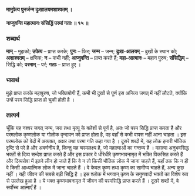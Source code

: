 #### मामुपेत्य पुनर्जन्म दुःखालयमशाश्वतम् ।
#### नाप्नुवन्ति महात्मानः संसिद्धिं परमां गताः ॥ १५ ॥

### शब्दार्थ

**माम्** – मुझको; **उपेत्य** – प्राप्त करके; **पुनः** – फिर; **जन्म** – जन्म; **दुःख-आलयम्** – दुखों के स्थान को; **अशाश्वतम्** – क्षणिक; **न** – कभी नहीं; **आप्नुवन्ति** – प्राप्त करते हैं; **महा-आत्मानः** – महान पुरुष; **संसिद्धिम्** – सिद्धि को; **परमाम्** – परं; **गताः** – प्राप्त हुए ।

### भावार्थ

मुझे प्राप्त करके महापुरुष, जो भक्तियोगी हैं, कभी भी दुखों से पूर्ण इस अनित्य जगत् में नहीं लौटते, क्योंकि उन्हें परम सिद्धि प्राप्त हो चुकी होती है ।

### तात्पर्य

चूँकि यह नश्वर जगत् जन्म, जरा तथा मृत्यु के क्लेशों से पूर्ण है, अतः जो परम सिद्धि प्राप्त करता है और परमलोक कृष्णलोक या गोलोक वृन्दावन को प्राप्त होता है, वह वहाँ से कभी वापस नहीं आना चाहता । इस परमलोक को वेदों में अव्यक्त, अक्षर तथा परमा गति कहा गया है । दूसरे शब्दों में, यह लोक हमारी भौतिक दृष्टि से परे है और अवर्णनीय है, किन्तु यह चरमलक्ष्य है, जो महात्माओं का गन्तव्य है । महात्मा अनुभवसिद्ध भक्तों से दिव्य सन्देश प्राप्त करते हैं और इस प्रकार वे धीरेधीरे कृष्णभावनामृत में भक्ति विकसित करते हैं और दिव्यसेवा में इतने लीन हो जाते हैं कि वे न तो किसी भौतिक लोक में जाना चाहते हैं, यहाँ तक कि न ही वे किसी आध्यात्मिक लोक में जाना चाहते हैं । वे केवल कृष्ण तथा कृष्ण का सामीप्य चाहते हैं, अन्य कुछ नहीं । यही जीवन की सबसे बड़ी सिद्धि है । इस श्लोक में भगवान् कृष्ण के सगुणवादी भक्तों का विशेष रूप से उल्लेख हुआ है । ये भक्त कृष्णभावनामृत में जीवन की परमसिद्धि प्राप्त करते हैं । दूसरे शब्दों में, वे सर्वोच्च आत्माएँ हैं ।